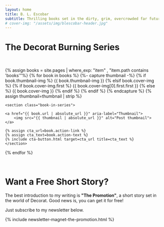 ```yaml
---
layout: home
title: B. L. Escobar
subtitle: Thrilling books set in the dirty, grim, overcrowded far future.
# cover-img: "/assets/img/blescobar-header.jpg"
---
```


<div class="book-list">
<h1>The Decorat Burning Series</h1>
<br>
<div class="book-series-container">

{% assign books = site.pages | where_exp: "item" , "item.path contains 'books'"%}
{% for book in books %}
{%- capture thumbnail -%}
      {% if book.thumbnail-img %}
        {{ book.thumbnail-img }}
      {% elsif book.cover-img %}
        {% if book.cover-img.first %}
          {{ book.cover-img[0].first.first }}
        {% else %}
          {{ book.cover-img }}
        {% endif %}
      {% endif %}
{% endcapture %}
{% assign thumbnail=thumbnail | strip %}

    <section class="book-in-series">
    
    <a href="{{ book.url | absolute_url }}" aria-label="Thumbnail">
        <img src="{{ thumbnail | absolute_url }}" alt="Post thumbnail">
    </a>
                    
    {% assign cta_url=book.action-link %}
    {% assign cta_text=book.action-text %}
    {% include cta-button.html target=cta_url title=cta_text %}
    </section>

{% endfor %}
</div>
</div>
<br>

# Want a Free Short Story?

The best introduction to my writing is **"The Promotion"**, a short story set in the world of Decorat. Good news is, you can get it for free!

Just subscribe to my newsletter below.

{% include newsletter-magnet-the-promotion.html %}

